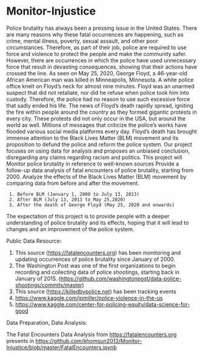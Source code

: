 # Monitor-Injustice

Police brutality has always been a pressing issue in the United States. There are many reasons why these fatal occurrences are happening, such as crime, mental illness, poverty, sexual assault, and other poor circumstances. Therefore, as part of their job, police are required to use force and violence to protect the people and make the community safer. However, there are occurrences in which the police have used unnecessary force that result in devasting consequences, showing that their actions have crossed the line. As seen on May 25, 2020, George Floyd, a 46-year-old African American man was killed in Minneapolis, Minnesota. A white police office knelt on Floyd’s neck for almost nine minutes. Floyd was an unarmed suspect that did not retaliate, nor did he refuse when police took him into custody. Therefore, the police had no reason to use such excessive force that sadly ended his life. The news of Floyd’s death rapidly spread, igniting the fire within people around the country as they formed gigantic protests in every city. These protests did not only occur in the USA, but around the world as well. Millions of messages that criticize the police’s works have flooded various social media platforms every day. Floyd’s death has brought immense attention to the Black Lives Matter (BLM) movement and its proposition to defund the police and reform the police system. 
Our project focuses on using data for analysis and proposes an unbiased conclusion, disregarding any claims regarding racism and politics. This project will 
Monitor police brutality in reference to well-known sources 
Provide a follow-up data analysis of fatal encounters of police brutality, starting from 2000. 
Analyze the effects of the Black Lives Matter (BLM) movement by comparing data from before and after the movement.  
     
     1. Before BLM (January 1, 2000 to July 13, 2013) 
     2. After BLM (July 13, 2013 to May 25,2020) 
     3. After the death of George Floyd (May 25, 2020 and onwards) 
 
The expectation of this project is to provide people with a deeper understanding of police brutality and its effects, hoping that it will lead to changes and an improvement of the police system.

Public Data Resource:

1. This source (https://fatalencounters.org) has been monitoring and updating occurrences of police brutality since January of 2000.  
2. The Washington Post was one of the first organizations to begin recording and collecting data of police shootings, starting back in January of 2015. (https://github.com/washingtonpost/data-police-shootings/commits/master) 
3. This source (https://killedbypolice.net) has been tracking events 
4. https://www.kaggle.com/jpmiller/police-violence-in-the-us 
5. https://www.kaggle.com/center-for-policing-equity/data-science-for-good

Data Preparation, Data Analysis:

The Fatal Encounters Data Analysis from https://fatalencounters.org presents in https://github.com/khomsun2013/Monitor-Injustice/blob/master/FatalEncounters.ipynb
 
